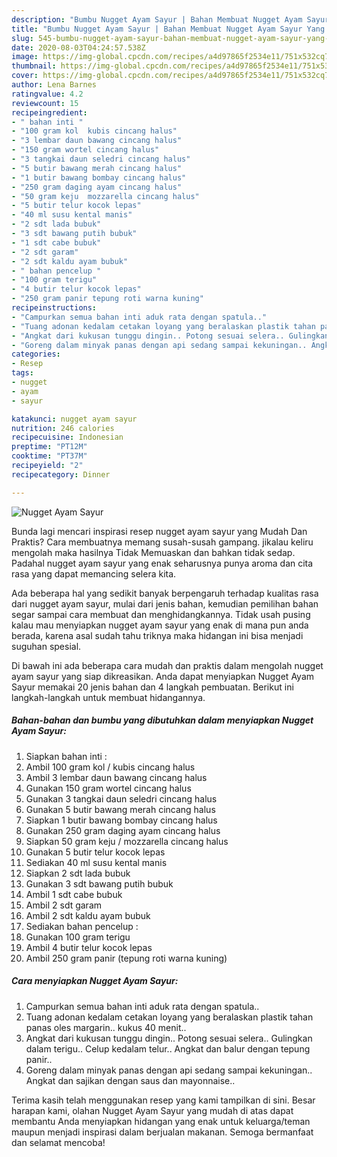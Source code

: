 ```yaml
---
description: "Bumbu Nugget Ayam Sayur | Bahan Membuat Nugget Ayam Sayur Yang Paling Enak"
title: "Bumbu Nugget Ayam Sayur | Bahan Membuat Nugget Ayam Sayur Yang Paling Enak"
slug: 545-bumbu-nugget-ayam-sayur-bahan-membuat-nugget-ayam-sayur-yang-paling-enak
date: 2020-08-03T04:24:57.538Z
image: https://img-global.cpcdn.com/recipes/a4d97865f2534e11/751x532cq70/nugget-ayam-sayur-foto-resep-utama.jpg
thumbnail: https://img-global.cpcdn.com/recipes/a4d97865f2534e11/751x532cq70/nugget-ayam-sayur-foto-resep-utama.jpg
cover: https://img-global.cpcdn.com/recipes/a4d97865f2534e11/751x532cq70/nugget-ayam-sayur-foto-resep-utama.jpg
author: Lena Barnes
ratingvalue: 4.2
reviewcount: 15
recipeingredient:
- " bahan inti "
- "100 gram kol  kubis cincang halus"
- "3 lembar daun bawang cincang halus"
- "150 gram wortel cincang halus"
- "3 tangkai daun seledri cincang halus"
- "5 butir bawang merah cincang halus"
- "1 butir bawang bombay cincang halus"
- "250 gram daging ayam cincang halus"
- "50 gram keju  mozzarella cincang halus"
- "5 butir telur kocok lepas"
- "40 ml susu kental manis"
- "2 sdt lada bubuk"
- "3 sdt bawang putih bubuk"
- "1 sdt cabe bubuk"
- "2 sdt garam"
- "2 sdt kaldu ayam bubuk"
- " bahan pencelup "
- "100 gram terigu"
- "4 butir telur kocok lepas"
- "250 gram panir tepung roti warna kuning"
recipeinstructions:
- "Campurkan semua bahan inti aduk rata dengan spatula.."
- "Tuang adonan kedalam cetakan loyang yang beralaskan plastik tahan panas oles margarin.. kukus 40 menit.."
- "Angkat dari kukusan tunggu dingin.. Potong sesuai selera.. Gulingkan dalam terigu.. Celup kedalam telur.. Angkat dan balur dengan tepung panir.."
- "Goreng dalam minyak panas dengan api sedang sampai kekuningan.. Angkat dan sajikan dengan saus dan mayonnaise.."
categories:
- Resep
tags:
- nugget
- ayam
- sayur

katakunci: nugget ayam sayur 
nutrition: 246 calories
recipecuisine: Indonesian
preptime: "PT12M"
cooktime: "PT37M"
recipeyield: "2"
recipecategory: Dinner

---
```



![Nugget Ayam Sayur](https://img-global.cpcdn.com/recipes/a4d97865f2534e11/751x532cq70/nugget-ayam-sayur-foto-resep-utama.jpg)

Bunda lagi mencari inspirasi resep nugget ayam sayur yang Mudah Dan Praktis? Cara membuatnya memang susah-susah gampang. jikalau keliru mengolah maka hasilnya Tidak Memuaskan dan bahkan tidak sedap. Padahal nugget ayam sayur yang enak seharusnya punya aroma dan cita rasa yang dapat memancing selera kita.



Ada beberapa hal yang sedikit banyak berpengaruh terhadap kualitas rasa dari nugget ayam sayur, mulai dari jenis bahan, kemudian pemilihan bahan segar sampai cara membuat dan menghidangkannya. Tidak usah pusing kalau mau menyiapkan nugget ayam sayur yang enak di mana pun anda berada, karena asal sudah tahu triknya maka hidangan ini bisa menjadi suguhan spesial.


Di bawah ini ada beberapa cara mudah dan praktis dalam mengolah nugget ayam sayur yang siap dikreasikan. Anda dapat menyiapkan Nugget Ayam Sayur memakai 20 jenis bahan dan 4 langkah pembuatan. Berikut ini langkah-langkah untuk membuat hidangannya.

<!--inarticleads1-->

##### Bahan-bahan dan bumbu yang dibutuhkan dalam menyiapkan Nugget Ayam Sayur:

1. Siapkan  bahan inti :
1. Ambil 100 gram kol / kubis cincang halus
1. Ambil 3 lembar daun bawang cincang halus
1. Gunakan 150 gram wortel cincang halus
1. Gunakan 3 tangkai daun seledri cincang halus
1. Gunakan 5 butir bawang merah cincang halus
1. Siapkan 1 butir bawang bombay cincang halus
1. Gunakan 250 gram daging ayam cincang halus
1. Siapkan 50 gram keju / mozzarella cincang halus
1. Gunakan 5 butir telur kocok lepas
1. Sediakan 40 ml susu kental manis
1. Siapkan 2 sdt lada bubuk
1. Gunakan 3 sdt bawang putih bubuk
1. Ambil 1 sdt cabe bubuk
1. Ambil 2 sdt garam
1. Ambil 2 sdt kaldu ayam bubuk
1. Sediakan  bahan pencelup :
1. Gunakan 100 gram terigu
1. Ambil 4 butir telur kocok lepas
1. Ambil 250 gram panir (tepung roti warna kuning)




<!--inarticleads2-->

##### Cara menyiapkan Nugget Ayam Sayur:

1. Campurkan semua bahan inti aduk rata dengan spatula..
1. Tuang adonan kedalam cetakan loyang yang beralaskan plastik tahan panas oles margarin.. kukus 40 menit..
1. Angkat dari kukusan tunggu dingin.. Potong sesuai selera.. Gulingkan dalam terigu.. Celup kedalam telur.. Angkat dan balur dengan tepung panir..
1. Goreng dalam minyak panas dengan api sedang sampai kekuningan.. Angkat dan sajikan dengan saus dan mayonnaise..




Terima kasih telah menggunakan resep yang kami tampilkan di sini. Besar harapan kami, olahan Nugget Ayam Sayur yang mudah di atas dapat membantu Anda menyiapkan hidangan yang enak untuk keluarga/teman maupun menjadi inspirasi dalam berjualan makanan. Semoga bermanfaat dan selamat mencoba!
